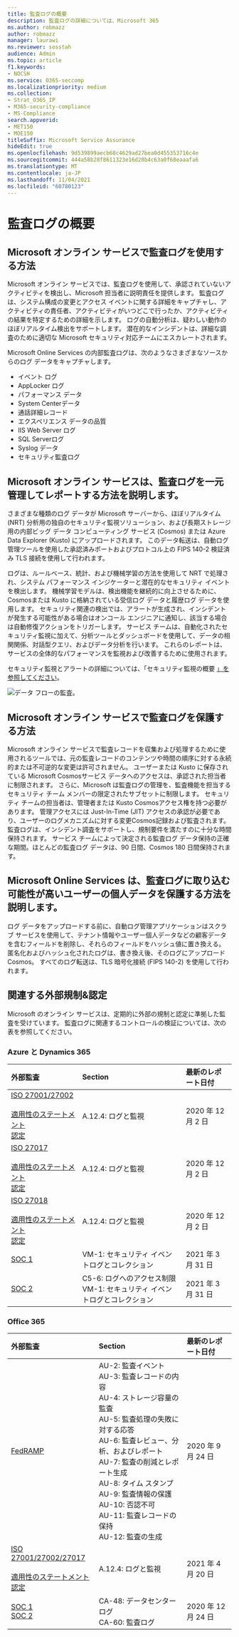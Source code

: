```yaml
---
title: 監査ログの概要
description: 監査ログの詳細については、Microsoft 365
ms.author: robmazz
author: robmazz
manager: laurawi
ms.reviewer: sosstah
audience: Admin
ms.topic: article
f1.keywords:
- NOCSH
ms.service: O365-seccomp
ms.localizationpriority: medium
ms.collection:
- Strat_O365_IP
- M365-security-compliance
- MS-Compliance
search.appverid:
- MET150
- MOE150
titleSuffix: Microsoft Service Assurance
hideEdit: true
ms.openlocfilehash: 9d539899aecb68c4629ad27bea0d455353716c4e
ms.sourcegitcommit: 444a58b28f8611323e16d28b4c63a0f68eaaafa6
ms.translationtype: MT
ms.contentlocale: ja-JP
ms.lasthandoff: 11/04/2021
ms.locfileid: "60780123"
---
```

# <a name="audit-logging-overview"></a>監査ログの概要

## <a name="how-do-microsoft-online-services-employ-audit-logging"></a>Microsoft オンライン サービスで監査ログを使用する方法

Microsoft オンライン サービスでは、監査ログを使用して、承認されていないアクティビティを検出し、Microsoft 担当者に説明責任を提供します。 監査ログは、システム構成の変更とアクセス イベントに関する詳細をキャプチャし、アクティビティの責任者、アクティビティがいつどこで行ったか、アクティビティの結果を特定するための詳細を示します。 ログの自動分析は、疑わしい動作のほぼリアルタイム検出をサポートします。 潜在的なインシデントは、詳細な調査のために適切な Microsoft セキュリティ対応チームにエスカレートされます。

Microsoft Online Services の内部監査ログは、次のようなさまざまなソースからのログ データをキャプチャします。

- イベント ログ
- AppLocker ログ
- パフォーマンス データ
- System Centerデータ
- 通話詳細レコード
- エクスペリエンス データの品質
- IIS Web Server ログ
- SQL Serverログ
- Syslog データ
- セキュリティ監査ログ

## <a name="how-do-microsoft-online-services-centralize-and-report-on-audit-logs"></a>Microsoft オンライン サービスは、監査ログを一元管理してレポートする方法を説明します。

さまざまな種類のログ データが Microsoft サーバーから、ほぼリアルタイム (NRT) 分析用の独自のセキュリティ監視ソリューション、および長期ストレージ用の内部ビッグ データ コンピューティング サービス (Cosmos) または Azure Data Explorer (Kusto) にアップロードされます。 このデータ転送は、自動ログ管理ツールを使用した承認済みポートおよびプロトコル上の FIPS 140-2 検証済み TLS 接続を使用して行われます。

ログは、ルールベース、統計、および機械学習の方法を使用して NRT で処理され、システム パフォーマンス インジケーターと潜在的なセキュリティ イベントを検出します。 機械学習モデルは、検出機能を継続的に向上させるために、Cosmosまたは Kusto に格納されている受信ログ データと履歴ログ データを使用します。 セキュリティ関連の検出では、アラートが生成され、インシデントが発生する可能性がある場合はオンコール エンジニアに通知し、該当する場合は自動修復アクションをトリガーします。 サービス チームは、自動化されたセキュリティ監視に加えて、分析ツールとダッシュボードを使用して、データの相関関係、対話型クエリ、およびデータ分析を行います。 これらのレポートは、サービスの全体的なパフォーマンスを監視および改善するために使用されます。

セキュリティ監視とアラートの詳細については、「セキュリティ監視の概要 [」を参照してください](assurance-security-monitoring.md)。

![データ フローの監査。](../media/assurance-audit-data-flow.png)

## <a name="how-do-microsoft-online-services-protect-audit-logs"></a>Microsoft オンライン サービスで監査ログを保護する方法

Microsoft オンライン サービスで監査レコードを収集および処理するために使用されるツールでは、元の監査レコードのコンテンツや時間の順序に対する永続的または不可逆的な変更は許可されません。 ユーザーまたは Kusto に保存されている Microsoft Cosmosサービス データへのアクセスは、承認された担当者に制限されます。 さらに、Microsoft は監査ログの管理を、監査機能を担当するセキュリティ チーム メンバーの限定されたサブセットに制限します。 セキュリティ チームの担当者は、管理者または Kusto Cosmosアクセス権を持つ必要があります。 管理アクセスには Just-In-Time (JIT) アクセスの承認が必要であり、ユーザーのログメカニズムに対する変更Cosmos記録および監査されます。 監査ログは、インシデント調査をサポートし、規制要件を満たすのに十分な時間保持されます。 サービス チームによって決定される監査ログ データ保持の正確な期間。ほとんどの監査ログ データは、90 日間、Cosmos 180 日間保持されます。

## <a name="how-do-microsoft-online-services-protect-user-personal-data-that-may-be-captured-in-audit-logs"></a>Microsoft Online Services は、監査ログに取り込む可能性が高いユーザーの個人データを保護する方法を説明します。

ログ データをアップロードする前に、自動ログ管理アプリケーションはスクラブ サービスを使用して、テナント情報やユーザー個人データなどの顧客データを含むフィールドを削除し、それらのフィールドをハッシュ値に置き換える。 匿名化およびハッシュ化されたログは、書き換え後、そのログにアップロードCosmos。 すべてのログ転送は、TLS 暗号化接続 (FIPS 140-2) を使用して行われます。

## <a name="related-external-regulations--certifications"></a>関連する外部規制&認定

Microsoft のオンライン サービスは、定期的に外部の規制と認定に準拠した監査を受けています。 監査ログに関連するコントロールの検証については、次の表を参照してください。

### <a name="azure-and-dynamics-365"></a>Azure と Dynamics 365

| **外部監査** | **Section** | **最新のレポート日付** |
|:--------------------|:------------|:-----------------------|
| [ISO 27001/27002](https://servicetrust.microsoft.com/ViewPage/MSComplianceGuideV3?command=Download&downloadType=Document&downloadId=e9116047-f327-430c-a83f-166b7e561ad6&tab=7027ead0-3d6b-11e9-b9e1-290b1eb4cdeb&docTab=7027ead0-3d6b-11e9-b9e1-290b1eb4cdeb_ISO_Reports) <br><br> [適用性のステートメント](https://servicetrust.microsoft.com/ViewPage/MSComplianceGuideV3?command=Download&downloadType=Document&downloadId=00af6c3e-7f3e-4e0d-8b0e-79f45ef2cef1&tab=7027ead0-3d6b-11e9-b9e1-290b1eb4cdeb&docTab=7027ead0-3d6b-11e9-b9e1-290b1eb4cdeb_ISO_Reports) <br> [認定](https://servicetrust.microsoft.com/ViewPage/MSComplianceGuideV3?command=Download&downloadType=Document&downloadId=d7af5304-3a31-40e6-9abb-e26352305d41&tab=7027ead0-3d6b-11e9-b9e1-290b1eb4cdeb&docTab=7027ead0-3d6b-11e9-b9e1-290b1eb4cdeb_ISO_Reports) | A.12.4: ログと監視 | 2020 年 12 月 2 日 |
| [ISO 27017](https://servicetrust.microsoft.com/ViewPage/MSComplianceGuideV3?command=Download&downloadType=Document&downloadId=e9116047-f327-430c-a83f-166b7e561ad6&tab=7027ead0-3d6b-11e9-b9e1-290b1eb4cdeb&docTab=7027ead0-3d6b-11e9-b9e1-290b1eb4cdeb_ISO_Reports) <br><br> [適用性のステートメント](https://servicetrust.microsoft.com/ViewPage/MSComplianceGuideV3?command=Download&downloadType=Document&downloadId=a3bca0ac-867d-4204-b66b-13665f5f1e8d&tab=7027ead0-3d6b-11e9-b9e1-290b1eb4cdeb&docTab=7027ead0-3d6b-11e9-b9e1-290b1eb4cdeb_ISO_Reports) <br> [認定](https://servicetrust.microsoft.com/ViewPage/MSComplianceGuideV3?command=Download&downloadType=Document&downloadId=25718a8a-f34d-41e1-a95a-c49246508787&tab=7027ead0-3d6b-11e9-b9e1-290b1eb4cdeb&docTab=7027ead0-3d6b-11e9-b9e1-290b1eb4cdeb_ISO_Reports) | A.12.4: ログと監視 | 2020 年 12 月 2 日 |
| [ISO 27018](https://servicetrust.microsoft.com/ViewPage/MSComplianceGuideV3?command=Download&downloadType=Document&downloadId=e9116047-f327-430c-a83f-166b7e561ad6&tab=7027ead0-3d6b-11e9-b9e1-290b1eb4cdeb&docTab=7027ead0-3d6b-11e9-b9e1-290b1eb4cdeb_ISO_Reports) <br><br> [適用性のステートメント](https://servicetrust.microsoft.com/ViewPage/MSComplianceGuideV3?command=Download&downloadType=Document&downloadId=00af6c3e-7f3e-4e0d-8b0e-79f45ef2cef1&tab=7027ead0-3d6b-11e9-b9e1-290b1eb4cdeb&docTab=7027ead0-3d6b-11e9-b9e1-290b1eb4cdeb_ISO_Reports) <br> [認定](https://servicetrust.microsoft.com/ViewPage/MSComplianceGuideV3?command=Download&downloadType=Document&downloadId=56904fc3-0942-4ff5-9eef-7cabc751a25c&tab=7027ead0-3d6b-11e9-b9e1-290b1eb4cdeb&docTab=7027ead0-3d6b-11e9-b9e1-290b1eb4cdeb_ISO_Reports) | A.12.4: ログと監視 | 2020 年 12 月 2 日 |
| [SOC 1](https://servicetrust.microsoft.com/ViewPage/MSComplianceGuideV3?command=Download&downloadType=Document&downloadId=b8721ebd-af20-42fe-b22f-8332b0a19517&tab=7027ead0-3d6b-11e9-b9e1-290b1eb4cdeb&docTab=7027ead0-3d6b-11e9-b9e1-290b1eb4cdeb_SOC_%2F_SSAE_16_Reports) | VM-1: セキュリティ イベントログとコレクション | 2021 年 3 月 31 日 |
| [SOC 2](https://servicetrust.microsoft.com/ViewPage/MSComplianceGuideV3?command=Download&downloadType=Document&downloadId=234a0f57-83c1-4afc-a586-a0e7a59592f7&tab=7027ead0-3d6b-11e9-b9e1-290b1eb4cdeb&docTab=7027ead0-3d6b-11e9-b9e1-290b1eb4cdeb_SOC_%2F_SSAE_16_Reports) | C5-6: ログへのアクセス制限 <br> VM-1: セキュリティ イベントログとコレクション | 2021 年 3 月 31 日 |

### <a name="office-365"></a>Office 365

| **外部監査** | **Section** | **最新のレポート日付** |
|:--------------------|:------------|:-----------------------|
| [FedRAMP](https://compliance.microsoft.com/compliancemanager) | AU-2: 監査イベント <br> AU-3: 監査レコードの内容 <br> AU-4: ストレージ容量の監査 <br> AU-5: 監査処理の失敗に対する応答 <br> AU-6: 監査レビュー、分析、およびレポート <br> AU-7: 監査の削減とレポート生成 <br> AU-8: タイム スタンプ <br> AU-9: 監査情報の保護  <br> AU-10: 否認不可 <br> AU-11: 監査レコードの保持 <br> AU-12: 監査の生成  | 2020 年 9 月 24 日 |
| [ISO 27001/27002/27017](https://servicetrust.microsoft.com/ViewPage/MSComplianceGuideV3?command=Download&downloadType=Document&downloadId=08ce227f-d1d9-4c4c-b255-4f2e4ec8f941&tab=7027ead0-3d6b-11e9-b9e1-290b1eb4cdeb&docTab=7027ead0-3d6b-11e9-b9e1-290b1eb4cdeb_ISO_Reports) <br><br> [適用性のステートメント](https://servicetrust.microsoft.com/ViewPage/MSComplianceGuideV3?command=Download&downloadType=Document&downloadId=c0df4ce8-c77e-4183-84eb-c8688470d8b1&tab=7027ead0-3d6b-11e9-b9e1-290b1eb4cdeb&docTab=7027ead0-3d6b-11e9-b9e1-290b1eb4cdeb_ISO_Reports) <br> [認定](https://servicetrust.microsoft.com/ViewPage/MSComplianceGuideV3?command=Download&downloadType=Document&downloadId=1e84a14a-2468-45ac-9412-5e53250d57ec&tab=7027ead0-3d6b-11e9-b9e1-290b1eb4cdeb&docTab=7027ead0-3d6b-11e9-b9e1-290b1eb4cdeb_ISO_Reports) | A.12.4: ログと監視 | 2021 年 4 月 20 日 |
| [SOC 1](https://servicetrust.microsoft.com/ViewPage/MSComplianceGuideV3?command=Download&downloadType=Document&downloadId=90df3f9c-3aaf-4dbf-99d0-ca9f2991721b&tab=7027ead0-3d6b-11e9-b9e1-290b1eb4cdeb&docTab=7027ead0-3d6b-11e9-b9e1-290b1eb4cdeb_SOC_%2F_SSAE_16_Reports) <br> [SOC 2](https://servicetrust.microsoft.com/ViewPage/MSComplianceGuideV3?command=Download&downloadType=Document&downloadId=a73c1738-7892-42b7-acd3-87b6371c53f6&tab=7027ead0-3d6b-11e9-b9e1-290b1eb4cdeb&docTab=7027ead0-3d6b-11e9-b9e1-290b1eb4cdeb_SOC_%2F_SSAE_16_Reports) | CA-48: データセンターログ <br> CA-60: 監査ログ | 2020 年 12 月 24 日 |